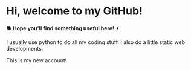 # Hi, welcome to my GitHub! 

**🐕 Hope you'll find something useful here! ⚡️**

I usually use python to do all my coding stuff.
I also do a little static web developments.

This is my new account!
